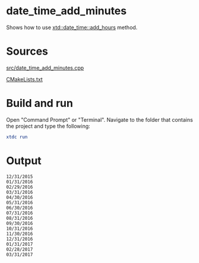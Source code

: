 # date_time_add_minutes

Shows how to use [xtd::date_time::add_hours](../../../../src/xtd.core/include/xtd/date_time.h) method.

# Sources

[src/date_time_add_minutes.cpp](src/date_time_add_minutes.cpp)

[CMakeLists.txt](CMakeLists.txt)

# Build and run

Open "Command Prompt" or "Terminal". Navigate to the folder that contains the project and type the following:

```cmake
xtdc run
```

# Output

```
12/31/2015
01/31/2016
02/29/2016
03/31/2016
04/30/2016
05/31/2016
06/30/2016
07/31/2016
08/31/2016
09/30/2016
10/31/2016
11/30/2016
12/31/2016
01/31/2017
02/28/2017
03/31/2017
```
